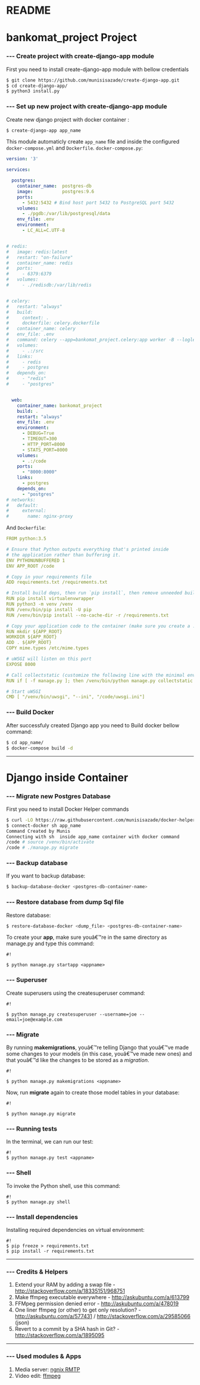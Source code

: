# README #

# bankomat_project Project #

### --- Create project with create-django-app module ###

First you need to install create-django-app module with bellow credentials
```sh
$ git clone https://github.com/munisisazade/create-django-app.git
$ cd create-django-app/
$ python3 install.py
```

### --- Set up new project with create-django-app module ###
Create new django project with docker container :
```sh
$ create-django-app app_name
```

This module automaticly create `app_name` file and inside the configured `docker-compose.yml` and `Dockerfile`. 
`docker-compose.py`:
```yaml
version: '3'

services:

  postgres:
    container_name:  postgres-db
    image:           postgres:9.6
    ports:
      - 5432:5432 # Bind host port 5432 to PostgreSQL port 5432
    volumes:
      - ./pgdb:/var/lib/postgresql/data
    env_file: .env
    environment:
      - LC_ALL=C.UTF-8


# redis:
#   image: redis:latest
#   restart: "on-failure"
#   container_name: redis
#   ports:
#     - 6379:6379
#   volumes:
#     - ./redisdb:/var/lib/redis


# celery:
#   restart: "always"
#   build:
#     context: .
#     dockerfile: celery.dockerfile
#   container_name: celery
#   env_file: .env
#   command: celery --app=bankomat_project.celery:app worker -B --loglevel=INFO
#   volumes:
#     - .:/src
#   links:
#     - redis
#     - postgres
#   depends_on:
#     - "redis"
#     - "postgres"


  web:
    container_name: bankomat_project
    build: .
    restart: "always"
    env_file: .env
    environment:
      - DEBUG=True
      - TIMEOUT=300
      - HTTP_PORT=8000
      - STATS_PORT=8000
    volumes:
      - .:/code
    ports:
      - "8000:8000"
    links:
      - postgres
    depends_on:
      - "postgres"
# networks:
#   default:
#     external:
#       name: nginx-proxy
```
And `Dockerfile`:
```yaml
FROM python:3.5

# Ensure that Python outputs everything that's printed inside
# the application rather than buffering it.
ENV PYTHONUNBUFFERED 1
ENV APP_ROOT /code

# Copy in your requirements file
ADD requirements.txt /requirements.txt

# Install build deps, then run `pip install`, then remove unneeded build deps all in a single step. Correct the path to your production requirements file, if needed.
RUN pip install virtualenvwrapper
RUN python3 -m venv /venv
RUN /venv/bin/pip install -U pip
RUN /venv/bin/pip install --no-cache-dir -r /requirements.txt

# Copy your application code to the container (make sure you create a .dockerignore file if any large files or directories should be excluded)
RUN mkdir ${APP_ROOT}
WORKDIR ${APP_ROOT}
ADD . ${APP_ROOT}
COPY mime.types /etc/mime.types

# uWSGI will listen on this port
EXPOSE 8000

# Call collectstatic (customize the following line with the minimal environment variables needed for manage.py to run):
RUN if [ -f manage.py ]; then /venv/bin/python manage.py collectstatic --noinput; fi

# Start uWSGI
CMD [ "/venv/bin/uwsgi", "--ini", "/code/uwsgi.ini"]

```

### --- Build Docker ###
After successfuly created Django app you need to Build docker bellow command:
```sh
$ cd app_name/
$ docker-compose build -d
```

----------------------------------------------------------------------------------------------------------------------------------------------------------------
# Django inside Container #


### --- Migrate new Postgres Database ###

First you need to install Docker Helper commands
```sh
$ curl -LO https://raw.githubusercontent.com/munisisazade/docker-helper-commands/master/install.sh && bash install.sh
$ connect-docker sh app_name
Command Created by Munis
Connecting with sh  inside app_name container with docker command
/code # source /venv/bin/activate
/code # ./manage.py migrate 
```

### --- Backup database ###

If you want to backup database:
```sh
$ backup-database-docker <postgres-db-container-name>
```

### --- Restore database from dump Sql file ###

Restore database: 
```sh 
$ restore-database-docker <dump_file> <postgres-db-container-name>
```
To create your **app**, make sure youâ€™re in the same directory as manage.py and type this command: 
```
#!

$ python manage.py startapp <appname>
```



### --- Superuser ###

Create superusers using the createsuperuser command:
```
#!

$ python manage.py createsuperuser --username=joe --email=joe@example.com
```



### --- Migrate ###

By running **makemigrations**, youâ€™re telling Django that youâ€™ve made some changes to your models (in this case, youâ€™ve made new ones) and that youâ€™d like the changes to be stored as a *migration*.


```
#!

$ python manage.py makemigrations <appname>
```

Now, run **migrate** again to create those model tables in your database:


```
#!

$ python manage.py migrate
```


### --- Running tests ###

In the terminal, we can run our test:
```
#!
$ python manage.py test <appname>
```






### --- Shell ###

To invoke the Python shell, use this command:
```
#!
$ python manage.py shell
```


### --- Install dependencies ###

Installing required dependencies on virtual environment:
```
#!
$ pip freeze > requirements.txt
$ pip install -r requirements.txt
```



----------------------------------------------------------------------------------------------------------------------------------------------------------------

### --- Credits & Helpers ###
1. Extend your RAM by adding a swap file - http://stackoverflow.com/a/18335151/968751
1. Make ffmpeg executable everywhere - http://askubuntu.com/a/613799
1. FFMpeg permission denied error - http://askubuntu.com/a/478019
1. One liner ffmpeg (or other) to get only resolution? - http://askubuntu.com/a/577431 / http://stackoverflow.com/a/29585066 (json)
1. Revert to a commit by a SHA hash in Git? - http://stackoverflow.com/a/1895095

----------------------------------------------------------------------------------------------------------------------------------------------------------------

### --- Used modules & Apps ###
1. Media server: [ngnix RMTP](https://github.com/arut/nginx-rtmp-module)
1. Video edit: [ffmpeg](https://trac.ffmpeg.org/wiki/CompilationGuide/Ubuntu)
